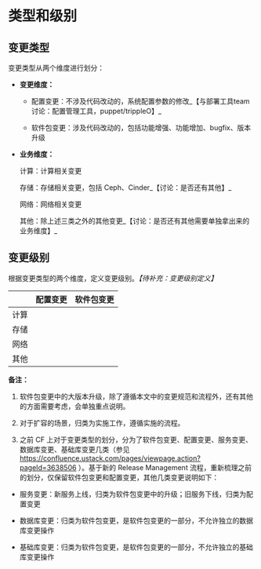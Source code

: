 # 类型和级别

## 变更类型

变更类型从两个维度进行划分：

* **变更维度：**

  * 配置变更：不涉及代码改动的，系统配置参数的修改_【与部署工具team讨论：配置管理工具，puppet/trippleO】_

  * 软件包变更：涉及代码改动的，包括功能增强、功能增加、bugfix、版本升级

* **业务维度：**

  计算：计算相关变更

  存储：存储相关变更，包括 Ceph、Cinder_【讨论：是否还有其他】_

  网络：网络相关变更

  其他：除上述三类之外的其他变更_【讨论：是否还有其他需要单独拿出来的业务维度】_



## 变更级别

根据变更类型的两个维度，定义变更级别。_【待补充：变更级别定义】_

|  | 配置变更 | 软件包变更 |
| :--- | :--- | :--- |
| 计算 |  |  |
| 存储 |  |  |
| 网络 |  |  |
| 其他 |  |  |


**备注：**

1. 软件包变更中的大版本升级，除了遵循本文中的变更规范和流程外，还有其他的方面需要考虑，会单独重点说明。

2. 对于扩容的场景，归类为实施工作，遵循实施的流程。

3. 之前 CF 上对于变更类型的划分，分为了软件包变更、配置变更、服务变更、数据库变更、基础库变更几类（参见 https://confluence.ustack.com/pages/viewpage.action?pageId=3638506 ）。基于新的 Release Management 流程，重新梳理之前的划分，仅保留软件包变更和配置变更，其他几类变更说明如下：

 * 服务变更：新服务上线，归类为软件包变更中的升级；旧服务下线，归类为配置变更

 * 数据库变更：归类为软件包变更，是软件包变更的一部分，不允许独立的数据库变更操作

 * 基础库变更：归类为软件包变更，是软件包变更的一部分，不允许独立的基础库变更操作



